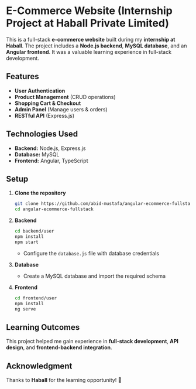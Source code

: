 # E-Commerce Website (Internship Project at Haball Private Limited)  

This is a full-stack **e-commerce website** built during my **internship at Haball**. The project includes a **Node.js backend**, **MySQL database**, and an **Angular frontend**. It was a valuable learning experience in full-stack development.  

## Features  
- **User Authentication**  
- **Product Management** (CRUD operations)  
- **Shopping Cart & Checkout**  
- **Admin Panel** (Manage users & orders)  
- **RESTful API** (Express.js)  

## Technologies Used  
- **Backend:** Node.js, Express.js  
- **Database:** MySQL  
- **Frontend:** Angular, TypeScript  

## Setup  
1. **Clone the repository**  
   ```sh
   git clone https://github.com/abid-mustafa/angular-ecommerce-fullstack.git 
   cd angular-ecommerce-fullstack 
   ```  
2. **Backend**  
   ```sh
   cd backend/user  
   npm install  
   npm start  
   ```  
   - Configure the `database.js` file with database credentials  

3. **Database**  
   - Create a MySQL database and import the required schema  

4. **Frontend**  
   ```sh
   cd frontend/user  
   npm install  
   ng serve  
   ```  

## Learning Outcomes  
This project helped me gain experience in **full-stack development**, **API design**, and **frontend-backend integration**.  

## Acknowledgment  
Thanks to **Haball** for the learning opportunity! 🚀

